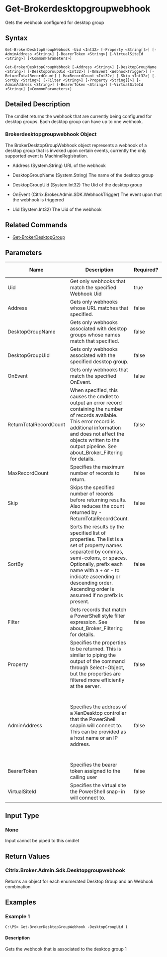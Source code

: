 ﻿
# Get-Brokerdesktopgroupwebhook
Gets the webhook configured for desktop group
## Syntax
```
Get-BrokerDesktopGroupWebhook -Uid <Int32> [-Property <String[]>] [-AdminAddress <String>] [-BearerToken <String>] [-VirtualSiteId <String>] [<CommonParameters>]

Get-BrokerDesktopGroupWebhook [-Address <String>] [-DesktopGroupName <String>] [-DesktopGroupUid <Int32>] [-OnEvent <WebhookTrigger>] [-ReturnTotalRecordCount] [-MaxRecordCount <Int32>] [-Skip <Int32>] [-SortBy <String>] [-Filter <String>] [-Property <String[]>] [-AdminAddress <String>] [-BearerToken <String>] [-VirtualSiteId <String>] [<CommonParameters>]
```
## Detailed Description
The cmdlet returns the webhook that are currently being configured for desktop groups. Each desktop group can have up to one webhook.


### Brokerdesktopgroupwebhook Object
The BrokerDesktopGroupWebhook object represents a webhook of a desktop group that is invoked upon certain events, currently the only supported event is MachineRegistration.


  * Address (System.String) URL of the webhook

  * DesktopGroupName (System.String) The name of the desktop group

  * DesktopGroupUid (System.Int32) The Uid of the desktop group

  * OnEvent (Citrix.Broker.Admin.SDK.WebhookTrigger) The event upon that the webhook is triggered

  * Uid (System.Int32) The Uid of the webhook


## Related Commands

* [Get-BrokerDesktopGroup](../Get-BrokerDesktopGroup/)
## Parameters
| Name   | Description | Required? | Pipeline Input | Default Value |
| --- | --- | --- | --- | --- |
| Uid | Get only webhooks that match the specified Webhook Uid | true | false |  |
| Address | Gets only webhooks whose URL matches that specified. | false | false |  |
| DesktopGroupName | Gets only webhooks associated with desktop groups whose names match that specified. | false | false |  |
| DesktopGroupUid | Gets only webhooks associated with the specified desktop group. | false | false |  |
| OnEvent | Gets only webhooks that match the specified OnEvent. | false | false |  |
| ReturnTotalRecordCount | When specified, this causes the cmdlet to output an error record containing the number of records available. This error record is additional information and does not affect the objects written to the output pipeline. See about\_Broker\_Filtering for details. | false | false | False |
| MaxRecordCount | Specifies the maximum number of records to return. | false | false | 250 |
| Skip | Skips the specified number of records before returning results. Also reduces the count returned by -ReturnTotalRecordCount. | false | false | 0 |
| SortBy | Sorts the results by the specified list of properties. The list is a set of property names separated by commas, semi-colons, or spaces. Optionally, prefix each name with a + or - to indicate ascending or descending order. Ascending order is assumed if no prefix is present. | false | false | The default sort order is by name or unique identifier. |
| Filter | Gets records that match a PowerShell style filter expression. See about\_Broker\_Filtering for details. | false | false |  |
| Property | Specifies the properties to be returned. This is similar to piping the output of the command through Select-Object, but the properties are filtered more efficiently at the server. | false | false |  |
| AdminAddress | Specifies the address of a XenDesktop controller that the PowerShell snapin will connect to. This can be provided as a host name or an IP address. | false | false | Localhost. Once a value is provided by any cmdlet, this value will become the default. |
| BearerToken | Specifies the bearer token assigned to the calling user | false | false |  |
| VirtualSiteId | Specifies the virtual site the PowerShell snap-in will connect to. | false | false |  |

## Input Type

### None
Input cannot be piped to this cmdlet
## Return Values

### Citrix.Broker.Admin.Sdk.Desktopgroupwebhook
Returns an object for each enumerated Desktop Group and an Webhook combination
## Examples

### Example 1
```
C:\PS> Get-BrokerDesktopGroupWebhook -DesktopGroupUid 1
```
#### Description
Gets the webhook that is associated to the desktop group 1
